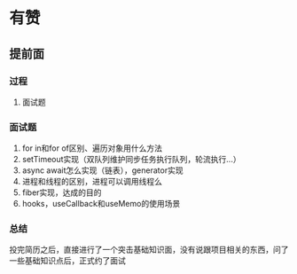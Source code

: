 # 有赞

## 提前面

### 过程

1. 面试题

### 面试题

1. for in和for of区别、遍历对象用什么方法
2. setTimeout实现（双队列维护同步任务执行队列，轮流执行...）
3. async await怎么实现（链表），generator实现
4. 进程和线程的区别，进程可以调用线程么
5. fiber实现，达成的目的
6. hooks，useCallback和useMemo的使用场景

### 总结

投完简历之后，直接进行了一个突击基础知识面，没有说跟项目相关的东西，问了一些基础知识点后，正式约了面试
